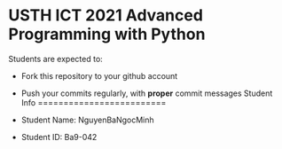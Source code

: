 USTH ICT 2021 Advanced Programming with Python
=====================================================
Students are expected to:
* Fork this repository to your github account
* Push your commits regularly, with **proper** commit messages
Student Info
=========================

* Student Name: NguyenBaNgocMinh
* Student ID: Ba9-042
